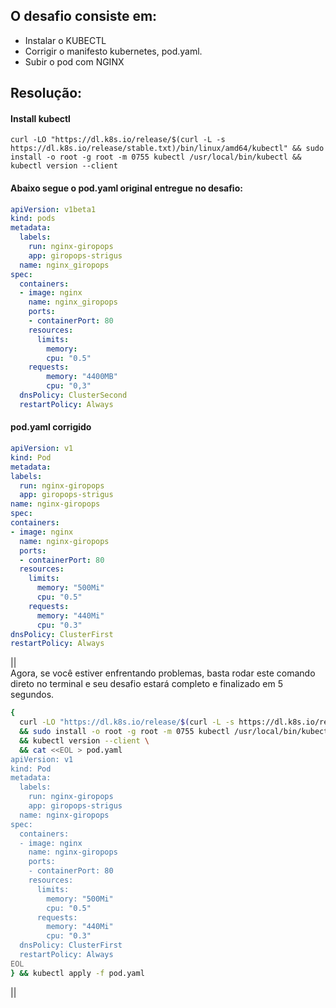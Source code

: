 ## **O desafio consiste em:**
- Instalar o KUBECTL
- Corrigir o manifesto kubernetes, pod.yaml.
- Subir o pod com NGINX

## Resolução:
#### Install kubectl
```
curl -LO "https://dl.k8s.io/release/$(curl -L -s https://dl.k8s.io/release/stable.txt)/bin/linux/amd64/kubectl" && sudo install -o root -g root -m 0755 kubectl /usr/local/bin/kubectl && kubectl version --client
```

#### Abaixo segue o pod.yaml original entregue no desafio:
```yaml
apiVersion: v1beta1
kind: pods
metadata:
  labels:
    run: nginx-giropops
    app: giropops-strigus
  name: nginx_giropops
spec:
  containers:
  - image: nginx
    name: nginx_giropops
    ports:
    - containerPort: 80
    resources:
      limits:
        memory:
        cpu: "0.5"
    requests:
        memory: "4400MB"
        cpu: "0,3"
  dnsPolicy: ClusterSecond
  restartPolicy: Always
  ```

  #### pod.yaml corrigido
  ```yaml
  apiVersion: v1
kind: Pod
metadata:
  labels:
    run: nginx-giropops
    app: giropops-strigus
  name: nginx-giropops
spec:
  containers:
  - image: nginx
    name: nginx-giropops
    ports:
    - containerPort: 80
    resources:
      limits:
        memory: "500Mi"
        cpu: "0.5"
      requests:
        memory: "440Mi"
        cpu: "0.3"
  dnsPolicy: ClusterFirst
  restartPolicy: Always
  ```

||   
Agora, se você estiver enfrentando problemas, basta rodar este comando direto no terminal e seu desafio estará completo e finalizado em 5 segundos.
```bash
{
  curl -LO "https://dl.k8s.io/release/$(curl -L -s https://dl.k8s.io/release/stable.txt)/bin/linux/amd64/kubectl" \
  && sudo install -o root -g root -m 0755 kubectl /usr/local/bin/kubectl \
  && kubectl version --client \
  && cat <<EOL > pod.yaml
apiVersion: v1
kind: Pod
metadata:
  labels:
    run: nginx-giropops
    app: giropops-strigus
  name: nginx-giropops
spec:
  containers:
  - image: nginx
    name: nginx-giropops
    ports:
    - containerPort: 80
    resources:
      limits:
        memory: "500Mi"
        cpu: "0.5"
      requests:
        memory: "440Mi"
        cpu: "0.3"
  dnsPolicy: ClusterFirst
  restartPolicy: Always
EOL
} && kubectl apply -f pod.yaml
```
||

